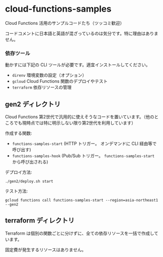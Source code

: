 # cloud-functions-samples

Cloud Functions 活用のサンプルコードたち（ツッコミ歓迎）

コードコメントに日本語と英語が混ざっているのは気分です。特に理由はありません。

### 依存ツール

動かすには下記の CLI ツールが必要です。適宜インストールしてください。

- `direnv` 環境変数の設定（オプション）
- `gcloud` Cloud Functions 関数のデプロイやテスト
- `terraform` 依存リソースの管理

## gen2 ディレクトリ

Cloud Functions 第2世代で汎用的に使えそうなコードを置いています。（他のところでも現時点では特に明示しない限り第2世代を利用しています）

作成する関数:

- `functions-samples-start` (HTTP トリガー。 オンデマンドに CLI 経由等で呼び出す)
- `functions-samples-hook` (Pub/Sub トリガー。 `functions-samples-start` から呼び出される)

デプロイ方法:

````shell
./gen2/deploy.sh start
````

テスト方法:

```shell
gcloud functions call functions-samples-start --region=asia-northeast1 --gen2
```

## terraform ディレクトリ

Terraform は個別の関数ごとに分けずに、全ての依存リソースを一括で作成しています。

固定費が発生するリソースはありません。
